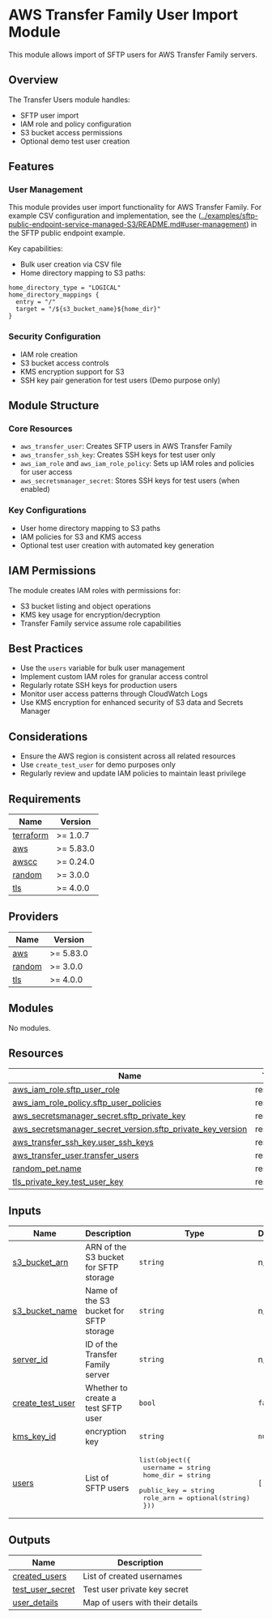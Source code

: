 <!-- BEGIN_TF_DOCS -->
# AWS Transfer Family User Import Module

This module allows import of SFTP users for AWS Transfer Family servers.

## Overview

The Transfer Users module handles:

- SFTP user import
- IAM role and policy configuration
- S3 bucket access permissions
- Optional demo test user creation

## Features

### User Management

This module provides user import functionality for AWS Transfer Family. For example CSV configuration and implementation, see the ([../examples/sftp-public-endpoint-service-managed-S3/README.md#user-management](https://github.com/aws-ia/terraform-aws-transfer-family/blob/dev/examples/sftp-public-endpoint-service-managed-S3/.header.md)) in the SFTP public endpoint example.

Key capabilities:

- Bulk user creation via CSV file
- Home directory mapping to S3 paths:

```
home_directory_type = "LOGICAL"
home_directory_mappings {
  entry = "/"
  target = "/${s3_bucket_name}${home_dir}"
}
```

### Security Configuration

- IAM role creation
- S3 bucket access controls
- KMS encryption support for S3
- SSH key pair generation for test users (Demo purpose only)

## Module Structure

### Core Resources

- `aws_transfer_user`: Creates SFTP users in AWS Transfer Family
- `aws_transfer_ssh_key`: Creates SSH keys for test user only
- `aws_iam_role` and `aws_iam_role_policy`: Sets up IAM roles and policies for user access
- `aws_secretsmanager_secret`: Stores SSH keys for test users (when enabled)

### Key Configurations

- User home directory mapping to S3 paths
- IAM policies for S3 and KMS access
- Optional test user creation with automated key generation

## IAM Permissions

The module creates IAM roles with permissions for:

- S3 bucket listing and object operations
- KMS key usage for encryption/decryption
- Transfer Family service assume role capabilities

## Best Practices

- Use the `users` variable for bulk user management
- Implement custom IAM roles for granular access control
- Regularly rotate SSH keys for production users
- Monitor user access patterns through CloudWatch Logs
- Use KMS encryption for enhanced security of S3 data and Secrets Manager

## Considerations

- Ensure the AWS region is consistent across all related resources
- Use `create_test_user` for demo purposes only
- Regularly review and update IAM policies to maintain least privilege

## Requirements

| Name | Version |
|------|---------|
| <a name="requirement_terraform"></a> [terraform](#requirement\_terraform) | >= 1.0.7 |
| <a name="requirement_aws"></a> [aws](#requirement\_aws) | >= 5.83.0 |
| <a name="requirement_awscc"></a> [awscc](#requirement\_awscc) | >= 0.24.0 |
| <a name="requirement_random"></a> [random](#requirement\_random) | >= 3.0.0 |
| <a name="requirement_tls"></a> [tls](#requirement\_tls) | >= 4.0.0 |

## Providers

| Name | Version |
|------|---------|
| <a name="provider_aws"></a> [aws](#provider\_aws) | >= 5.83.0 |
| <a name="provider_random"></a> [random](#provider\_random) | >= 3.0.0 |
| <a name="provider_tls"></a> [tls](#provider\_tls) | >= 4.0.0 |

## Modules

No modules.

## Resources

| Name | Type |
|------|------|
| [aws_iam_role.sftp_user_role](https://registry.terraform.io/providers/hashicorp/aws/latest/docs/resources/iam_role) | resource |
| [aws_iam_role_policy.sftp_user_policies](https://registry.terraform.io/providers/hashicorp/aws/latest/docs/resources/iam_role_policy) | resource |
| [aws_secretsmanager_secret.sftp_private_key](https://registry.terraform.io/providers/hashicorp/aws/latest/docs/resources/secretsmanager_secret) | resource |
| [aws_secretsmanager_secret_version.sftp_private_key_version](https://registry.terraform.io/providers/hashicorp/aws/latest/docs/resources/secretsmanager_secret_version) | resource |
| [aws_transfer_ssh_key.user_ssh_keys](https://registry.terraform.io/providers/hashicorp/aws/latest/docs/resources/transfer_ssh_key) | resource |
| [aws_transfer_user.transfer_users](https://registry.terraform.io/providers/hashicorp/aws/latest/docs/resources/transfer_user) | resource |
| [random_pet.name](https://registry.terraform.io/providers/hashicorp/random/latest/docs/resources/pet) | resource |
| [tls_private_key.test_user_key](https://registry.terraform.io/providers/hashicorp/tls/latest/docs/resources/private_key) | resource |

## Inputs

| Name | Description | Type | Default | Required |
|------|-------------|------|---------|:--------:|
| <a name="input_s3_bucket_arn"></a> [s3\_bucket\_arn](#input\_s3\_bucket\_arn) | ARN of the S3 bucket for SFTP storage | `string` | n/a | yes |
| <a name="input_s3_bucket_name"></a> [s3\_bucket\_name](#input\_s3\_bucket\_name) | Name of the S3 bucket for SFTP storage | `string` | n/a | yes |
| <a name="input_server_id"></a> [server\_id](#input\_server\_id) | ID of the Transfer Family server | `string` | n/a | yes |
| <a name="input_create_test_user"></a> [create\_test\_user](#input\_create\_test\_user) | Whether to create a test SFTP user | `bool` | `false` | no |
| <a name="input_kms_key_id"></a> [kms\_key\_id](#input\_kms\_key\_id) | encryption key | `string` | `null` | no |
| <a name="input_users"></a> [users](#input\_users) | List of SFTP users | <pre>list(object({<br>    username   = string<br>    home_dir   = string<br>    public_key = string<br>    role_arn   = optional(string)<br>  }))</pre> | `[]` | no |

## Outputs

| Name | Description |
|------|-------------|
| <a name="output_created_users"></a> [created\_users](#output\_created\_users) | List of created usernames |
| <a name="output_test_user_secret"></a> [test\_user\_secret](#output\_test\_user\_secret) | Test user private key secret |
| <a name="output_user_details"></a> [user\_details](#output\_user\_details) | Map of users with their details |
<!-- END_TF_DOCS -->